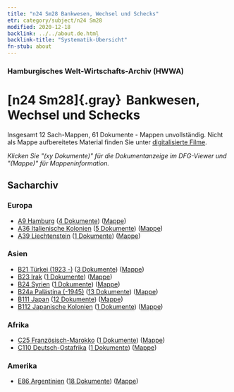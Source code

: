 ```yaml
---
title: "n24 Sm28 Bankwesen, Wechsel und Schecks"
etr: category/subject/n24 Sm28
modified: 2020-12-18
backlink: ../../about.de.html
backlink-title: "Systematik-Übersicht"
fn-stub: about
---
```


### Hamburgisches Welt-Wirtschafts-Archiv (HWWA)
# [n24 Sm28]{.gray}&#8201; Bankwesen, Wechsel und Schecks&#160; 




Insgesamt 12 Sach-Mappen, 61 Dokumente - Mappen unvollständig.
Nicht als Mappe aufbereitetes Material finden Sie unter [digitalisierte Filme](/film/h1_sh).

_Klicken Sie "(xy Dokumente)" für die Dokumentanzeige im DFG-Viewer und "(Mappe)" für Mappeninformation._

## Sacharchiv




### Europa

- [A9 Hamburg](../../../geo/about.de.html#A9) (<a href="https://dfg-viewer.de/show/?tx_dlf[id]=https://pm20.zbw.eu/mets/sh/1409xx/140905/1453xx/145399/public.mets.de.xml" target="_blank">4 Dokumente</a>) ([Mappe](http://purl.org/pressemappe20/folder/sh/140905,145399))
- [A36 Italienische Kolonien](../../../geo/about.de.html#A36) (<a href="https://dfg-viewer.de/show/?tx_dlf[id]=https://pm20.zbw.eu/mets/sh/1410xx/141012/1453xx/145399/public.mets.de.xml" target="_blank">5 Dokumente</a>) ([Mappe](http://purl.org/pressemappe20/folder/sh/141012,145399))
- [A39 Liechtenstein](../../../geo/about.de.html#A39) (<a href="https://dfg-viewer.de/show/?tx_dlf[id]=https://pm20.zbw.eu/mets/sh/1410xx/141016/1453xx/145399/public.mets.de.xml" target="_blank">1 Dokumente</a>) ([Mappe](http://purl.org/pressemappe20/folder/sh/141016,145399))

### Asien

- [B21 Türkei (1923 -)](../../../geo/about.de.html#B21) (<a href="https://dfg-viewer.de/show/?tx_dlf[id]=https://pm20.zbw.eu/mets/sh/1411xx/141111/1453xx/145399/public.mets.de.xml" target="_blank">3 Dokumente</a>) ([Mappe](http://purl.org/pressemappe20/folder/sh/141111,145399))
- [B23 Irak](../../../geo/about.de.html#B23) (<a href="https://dfg-viewer.de/show/?tx_dlf[id]=https://pm20.zbw.eu/mets/sh/1411xx/141113/1453xx/145399/public.mets.de.xml" target="_blank">1 Dokumente</a>) ([Mappe](http://purl.org/pressemappe20/folder/sh/141113,145399))
- [B24 Syrien](../../../geo/about.de.html#B24) (<a href="https://dfg-viewer.de/show/?tx_dlf[id]=https://pm20.zbw.eu/mets/sh/1411xx/141114/1453xx/145399/public.mets.de.xml" target="_blank">1 Dokumente</a>) ([Mappe](http://purl.org/pressemappe20/folder/sh/141114,145399))
- [B24a Palästina (-1945)](../../../geo/about.de.html#B24a) (<a href="https://dfg-viewer.de/show/?tx_dlf[id]=https://pm20.zbw.eu/mets/sh/1411xx/141115/1453xx/145399/public.mets.de.xml" target="_blank">13 Dokumente</a>) ([Mappe](http://purl.org/pressemappe20/folder/sh/141115,145399))
- [B111 Japan](../../../geo/about.de.html#B111) (<a href="https://dfg-viewer.de/show/?tx_dlf[id]=https://pm20.zbw.eu/mets/sh/1412xx/141272/1453xx/145399/public.mets.de.xml" target="_blank">12 Dokumente</a>) ([Mappe](http://purl.org/pressemappe20/folder/sh/141272,145399))
- [B112 Japanische Kolonien](../../../geo/about.de.html#B112) (<a href="https://dfg-viewer.de/show/?tx_dlf[id]=https://pm20.zbw.eu/mets/sh/1412xx/141273/1453xx/145399/public.mets.de.xml" target="_blank">1 Dokumente</a>) ([Mappe](http://purl.org/pressemappe20/folder/sh/141273,145399))

### Afrika

- [C25 Französisch-Marokko](../../../geo/about.de.html#C25) (<a href="https://dfg-viewer.de/show/?tx_dlf[id]=https://pm20.zbw.eu/mets/sh/1413xx/141358/1453xx/145399/public.mets.de.xml" target="_blank">1 Dokumente</a>) ([Mappe](http://purl.org/pressemappe20/folder/sh/141358,145399))
- [C110 Deutsch-Ostafrika](../../../geo/about.de.html#C110) (<a href="https://dfg-viewer.de/show/?tx_dlf[id]=https://pm20.zbw.eu/mets/sh/1414xx/141471/1453xx/145399/public.mets.de.xml" target="_blank">1 Dokumente</a>) ([Mappe](http://purl.org/pressemappe20/folder/sh/141471,145399))

### Amerika

- [E86 Argentinien](../../../geo/about.de.html#E86) (<a href="https://dfg-viewer.de/show/?tx_dlf[id]=https://pm20.zbw.eu/mets/sh/1416xx/141692/1453xx/145399/public.mets.de.xml" target="_blank">18 Dokumente</a>) ([Mappe](http://purl.org/pressemappe20/folder/sh/141692,145399))


